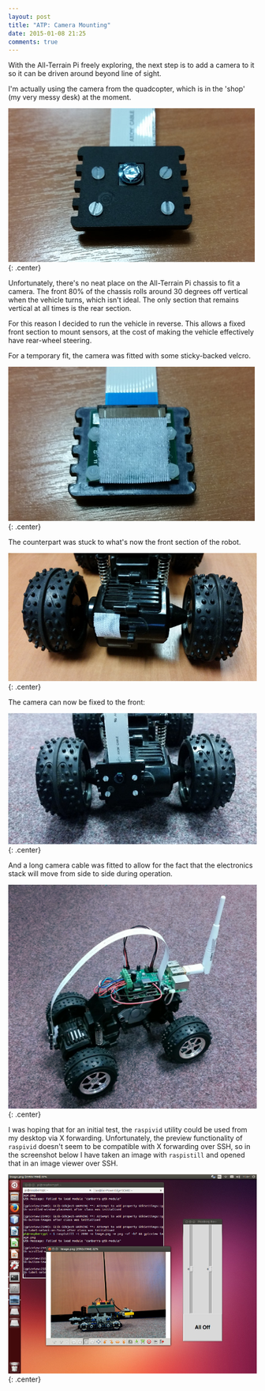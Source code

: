 ```yaml
---
layout: post
title: "ATP: Camera Mounting"
date: 2015-01-08 21:25
comments: true
---
```


With the All-Terrain Pi freely exploring, the next step is to add a camera to it so it can be driven around beyond line of sight.

I'm actually using the camera from the quadcopter, which is in the 'shop' (my very messy desk) at the moment.

![Raspberry Pi Camera](/img/projects/atp/40.jpg){: .center}

Unfortunately, there's no neat place on the All-Terrain Pi chassis to fit a camera. The front 80% of the chassis rolls around 30 degrees off vertical when the vehicle turns, which isn't ideal. The only section that remains vertical at all times is the rear section.

For this reason I decided to run the vehicle in reverse. This allows a fixed front section to mount sensors, at the cost of making the vehicle effectively have rear-wheel steering.

For a temporary fit, the camera was fitted with some sticky-backed velcro.

![Raspberry Pi Camera with velcro](/img/projects/atp/41.jpg){: .center}

The counterpart was stuck to what's now the front section of the robot.

![Velcro mount for camera](/img/projects/atp/42.jpg){: .center}

The camera can now be fixed to the front:

![Camera fitted to robot](/img/projects/atp/43.jpg){: .center}

And a long camera cable was fitted to allow for the fact that the electronics stack will move from side to side during operation.

![All-Terrain Pi with Camera](/img/projects/atp/44.jpg){: .center}

I was hoping that for an initial test, the `raspivid` utility could be used from my desktop via X forwarding. Unfortunately, the preview functionality of `raspivid` doesn't seem to be compatible with X forwarding over SSH, so in the screenshot below I have taken an image with `raspistill` and opened that in an image viewer over SSH.

![Demonstration of Camera working](/img/projects/atp/45.jpg){: .center}
